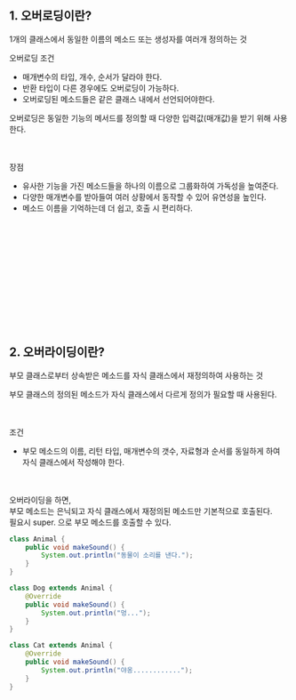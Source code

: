 ## 1. 오버로딩이란?

1개의 클래스에서 동일한 이름의 메소드 또는 생성자를 여러개 정의하는 것

오버로딩 조건

- 매개변수의 타입, 개수, 순서가 달라야 한다.
- 반환 타입이 다른 경우에도 오버로딩이 가능하다.
- 오버로딩된 메소드들은 같은 클래스 내에서 선언되어야한다.

오버로딩은 동일한 기능의 메서드를 정의할 때 다양한 입력값(매개값)을 받기 위해 사용한다.

ㅤ

장점

- 유사한 기능을 가진 메소드들을 하나의 이름으로 그룹화하여 가독성을 높여준다.
- 다양한 매개변수를 받아들여 여러 상황에서 동작할 수 있어 유연성을 높인다.
- 메소드 이름을 기억하는데 더 쉽고, 호출 시 편리하다.

ㅤ

ㅤ

ㅤ

ㅤ

ㅤ

ㅤ

## 2. 오버라이딩이란?

부모 클래스로부터 상속받은 메소드를 자식 클래스에서 재정의하여 사용하는 것

부모 클래스의 정의된 메소드가 자식 클래스에서 다르게 정의가 필요할 때 사용된다.

ㅤ

조건

- 부모 메소드의 이름, 리턴 타입, 매개변수의 갯수, 자료형과 순서를 동일하게 하여 자식 클래스에서 작성해야 한다.

ㅤ

오버라이딩을 하면,  
부모 메소드는 은닉되고 자식 클래스에서 재정의된 메소드만 기본적으로 호출된다.  
필요시 super. 으로 부모 메소드를 호출할 수 있다.

```java
class Animal {
    public void makeSound() {
        System.out.println("동물이 소리를 낸다.");
    }
}

class Dog extends Animal {
    @Override
    public void makeSound() {
        System.out.println("멍...");
    }
}

class Cat extends Animal {
    @Override
    public void makeSound() {
        System.out.println("야옹............");
    }
}
```

